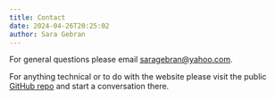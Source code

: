 ```yaml
---
title: Contact
date: 2024-04-26T20:25:02
author: Sara Gebran
---
```

For general questions please email [saragebran@yahoo.com](mailto:saragebran@yahoo.com).

For anything technical or to do with the website please visit the public [GitHub repo](https://github.com/saragebran/oikos-archive) and start a conversation there.
